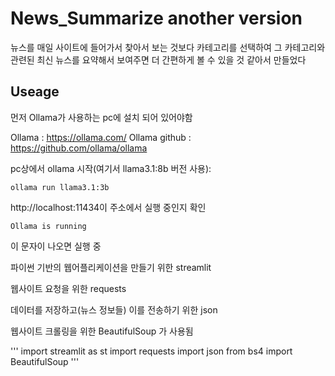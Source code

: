 News_Summarize another version
=============

뉴스를 매일 사이트에 들어가서 찾아서 보는 것보다 카테고리를 선택하여 그 카테고리와 관련된 최신 뉴스를 요약해서 보여주면 더 간편하게 볼 수 
있을 것 같아서 만들었다

Useage
-------------
먼저 Ollama가 사용하는 pc에 설치 되어 있어야함

Ollama : <https://ollama.com/>
Ollama github : <https://github.com/ollama/ollama>

pc상에서 ollama 시작(여기서 llama3.1:8b 버전 사용):
  
    ollama run llama3.1:3b


http://localhost:11434이 주소에서 실행 중인지 확인

    Ollama is running

이 문자이 나오면 실행 중 

파이썬 기반의 웹어플리케이션을 만들기 위한 streamlit

웹사이트 요청을 위한 requests

데이터를 저장하고(뉴스 정보들) 이를 전송하기 위한 json

웹사이트 크롤링을 위한 BeautifulSoup 가 사용됨
    
'''
import streamlit as st
import requests
import json
from bs4 import BeautifulSoup
'''
   



